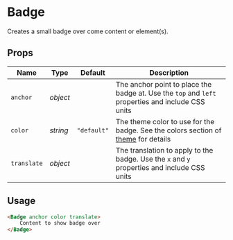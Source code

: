 # Badge

Creates a small badge over come content or element(s).

## Props
| Name | Type | Default | Description |
| --- | --- | --- | --- |
| `anchor` | _object_ | | The anchor point to place the badge at. Use the `top` and `left` properties and include CSS units
| `color` | _string_ | `"default"` | The theme color to use for the badge. See the colors section of [theme](./theme.md) for details
| `translate` | _object_ | | The translation to apply to the badge. Use the `x` and `y` properties and include CSS units

## Usage
```html
<Badge anchor color translate>
    Content to show badge over
</Badge>
```
